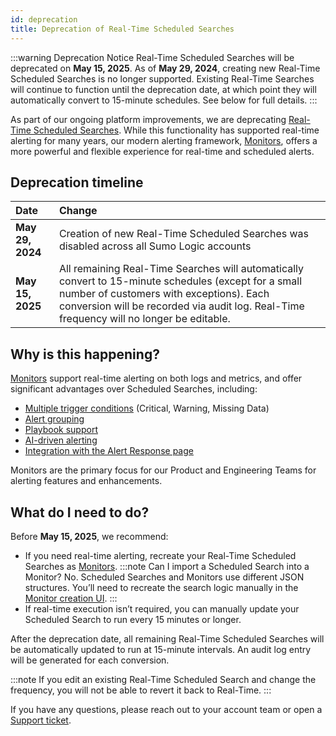 ```yaml
---
id: deprecation
title: Deprecation of Real-Time Scheduled Searches
---
```


:::warning Deprecation Notice
Real-Time Scheduled Searches will be deprecated on **May 15, 2025**. As of **May 29, 2024**, creating new Real-Time Scheduled Searches is no longer supported. Existing Real-Time Searches will continue to function until the deprecation date, at which point they will automatically convert to 15-minute schedules. See below for full details.
:::

As part of our ongoing platform improvements, we are deprecating [Real-Time Scheduled Searches](/docs/alerts/scheduled-searches/create-real-time-alert). While this functionality has supported real-time alerting for many years, our modern alerting framework, [Monitors](/docs/alerts/monitors/overview), offers a more powerful and flexible experience for real-time and scheduled alerts.

## Deprecation timeline

| Date | Change |
|:-----|:-------|
| **May 29, 2024** | Creation of new Real-Time Scheduled Searches was disabled across all Sumo Logic accounts |
| **May 15, 2025** | All remaining Real-Time Searches will automatically convert to 15-minute schedules (except for a small number of customers with exceptions). Each conversion will be recorded via audit log. Real-Time frequency will no longer be editable. |

## Why is this happening?

[Monitors](/docs/alerts/monitors/overview) support real-time alerting on both logs and metrics, and offer significant advantages over Scheduled Searches, including:

* [Multiple trigger conditions](/docs/alerts/monitors/create-monitor/#step-1-set-trigger-conditions) (Critical, Warning, Missing Data)
* [Alert grouping](/docs/alerts/monitors/alert-grouping/)
* [Playbook support](/docs/alerts/monitors/alert-response/#alert-details)
* [AI-driven alerting](/release-notes-service/2024/12/31/#march-12-2024-alerts)
* [Integration with the Alert Response page](/docs/alerts/monitors/alert-response/)

Monitors are the primary focus for our Product and Engineering Teams for alerting features and enhancements.

## What do I need to do?

Before **May 15, 2025**, we recommend:

* If you need real-time alerting, recreate your Real-Time Scheduled Searches as [Monitors](/docs/alerts/monitors/overview).
   :::note Can I import a Scheduled Search into a Monitor?
   No. Scheduled Searches and Monitors use different JSON structures. You’ll need to recreate the search logic manually in the [Monitor creation UI](/docs/alerts/monitors/create-monitor/).
   :::
* If real-time execution isn’t required, you can manually update your Scheduled Search to run every 15 minutes or longer.

After the deprecation date, all remaining Real-Time Scheduled Searches will be automatically updated to run at 15-minute intervals. An audit log entry will be generated for each conversion.

:::note
If you edit an existing Real-Time Scheduled Search and change the frequency, you will not be able to revert it back to Real-Time.
:::

If you have any questions, please reach out to your account team or open a [Support ticket](https://support.sumologic.com/support/s/).
